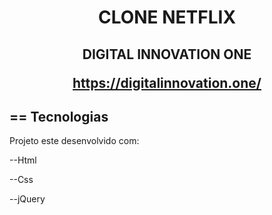 <h1 align="center">    
   CLONE NETFLIX
</h1>
<h2 align ="center">
   DIGITAL INNOVATION ONE
   
https://digitalinnovation.one/
</h2>

## == Tecnologias

Projeto este desenvolvido com:

--Html

--Css

--jQuery

